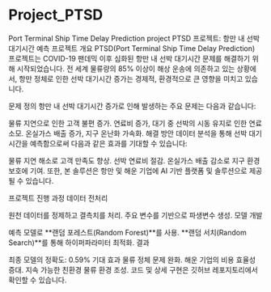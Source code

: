 # Project_PTSD
Port Terminal Ship Time Delay Prediction project
PTSD 프로젝트: 항만 내 선박 대기시간 예측
프로젝트 개요
PTSD(Port Terminal Ship Time Delay Prediction) 프로젝트는 COVID-19 팬데믹 이후 심화된 항만 내 선박 대기시간 문제를 해결하기 위해 시작되었습니다. 전 세계 물류량의 85% 이상이 해상 운송에 의존하고 있는 상황에서, 항만 정체로 인한 선박 대기시간 증가는 경제적, 환경적으로 큰 영향을 미치고 있습니다.

문제 정의
항만 내 선박 대기시간 증가로 인해 발생하는 주요 문제는 다음과 같습니다:

물류 지연으로 인한 고객 불편 증가.
연료비 증가, 대기 중 선박의 시동 유지로 인한 연료 소모.
온실가스 배출 증가, 지구 온난화 가속화.
해결 방안
데이터 분석을 통해 선박 대기시간을 예측함으로써 다음과 같은 효과를 기대할 수 있습니다:

물류 지연 해소로 고객 만족도 향상.
선박 연료비 절감.
온실가스 배출 감소로 지구 환경 보호에 기여.
또한, 본 솔루션은 항만 및 해운 기업에 AI 기반 플랫폼 및 솔루션으로 제공될 수 있습니다.

프로젝트 진행 과정
데이터 전처리

원천 데이터를 정제하고 결측치를 처리.
주요 변수를 기반으로 파생변수 생성.
모델 개발

예측 모델로 **랜덤 포레스트(Random Forest)**를 사용.
**랜덤 서치(Random Search)**를 통해 하이퍼파라미터 최적화.
결과

최종 모델의 정확도: 0.59%
기대 효과
물류 정체 문제 완화.
해운 기업의 비용 효율성 증대.
지속 가능한 친환경 물류 환경 조성.
코드 및 상세 구현은 깃허브 레포지토리에서 확인할 수 있습니다.
